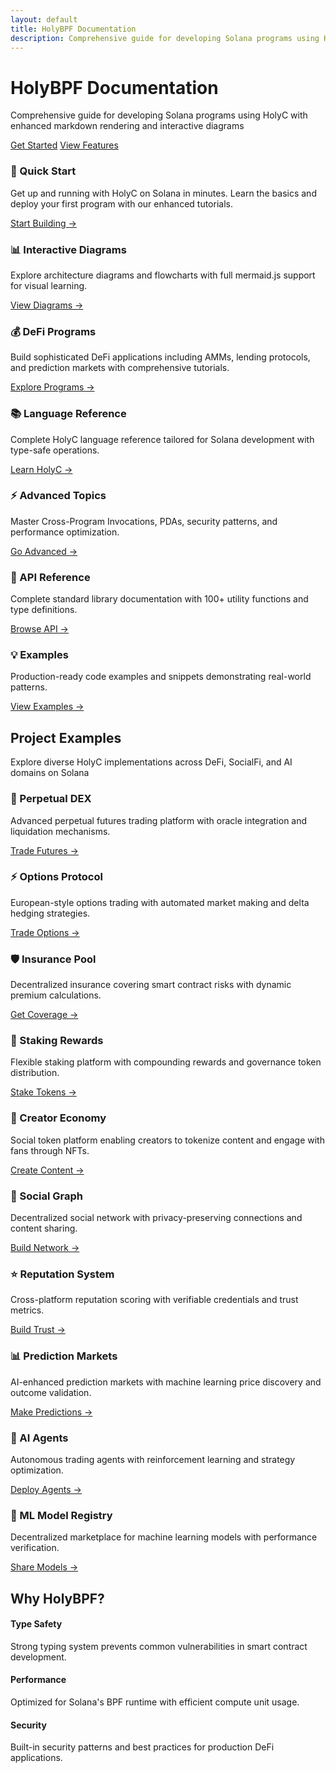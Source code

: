 ```yaml
---
layout: default
title: HolyBPF Documentation
description: Comprehensive guide for developing Solana programs using HolyC
---
```


<div class="hero-section">
<div class="hero-content">
<h1 class="hero-title">HolyBPF Documentation</h1>
<p class="hero-subtitle">Comprehensive guide for developing Solana programs using HolyC with enhanced markdown rendering and interactive diagrams</p>
<div class="hero-cta">
<a href="{{ '/getting-started/quick-start/' | relative_url }}" class="btn btn-primary">Get Started</a>
<a href="{{ '/test-markdown/' | relative_url }}" class="btn btn-secondary">View Features</a>
</div>
</div>
</div>

<div class="content-grid">
<div class="feature-card">
<h3>🚀 Quick Start</h3>
<p>Get up and running with HolyC on Solana in minutes. Learn the basics and deploy your first program with our enhanced tutorials.</p>
<a href="{{ '/getting-started/quick-start/' | relative_url }}" class="card-link">Start Building →</a>
</div>

<div class="feature-card">
<h3>📊 Interactive Diagrams</h3>
<p>Explore architecture diagrams and flowcharts with full mermaid.js support for visual learning.</p>
<a href="{{ '/docs/examples/tutorials/flash-loans/' | relative_url }}" class="card-link">View Diagrams →</a>
</div>

<div class="feature-card">
<h3>💰 DeFi Programs</h3>
<p>Build sophisticated DeFi applications including AMMs, lending protocols, and prediction markets with comprehensive tutorials.</p>
<a href="{{ '/programs/amm/' | relative_url }}" class="card-link">Explore Programs →</a>
</div>

<div class="feature-card">
<h3>📚 Language Reference</h3>
<p>Complete HolyC language reference tailored for Solana development with type-safe operations.</p>
<a href="{{ '/language-reference/holyc-solana/' | relative_url }}" class="card-link">Learn HolyC →</a>
</div>

<div class="feature-card">
<h3>⚡ Advanced Topics</h3>
<p>Master Cross-Program Invocations, PDAs, security patterns, and performance optimization.</p>
<a href="{{ '/advanced/cpi/' | relative_url }}" class="card-link">Go Advanced →</a>
</div>

<div class="feature-card">
<h3>🔧 API Reference</h3>
<p>Complete standard library documentation with 100+ utility functions and type definitions.</p>
<a href="{{ '/api/stdlib/' | relative_url }}" class="card-link">Browse API →</a>
</div>

<div class="feature-card">
<h3>💡 Examples</h3>
<p>Production-ready code examples and snippets demonstrating real-world patterns.</p>
<a href="{{ '/examples/snippets/' | relative_url }}" class="card-link">View Examples →</a>
</div>
</div>

<div class="project-showcase">
<h2>Project Examples</h2>
<p>Explore diverse HolyC implementations across DeFi, SocialFi, and AI domains on Solana</p>

<div class="content-grid">
<div class="feature-card defi-card">
<h3>🔄 Perpetual DEX</h3>
<p>Advanced perpetual futures trading platform with oracle integration and liquidation mechanisms.</p>
<a href="{{ '/examples/perpetual-dex/' | relative_url }}" class="card-link">Trade Futures →</a>
</div>

<div class="feature-card defi-card">
<h3>⚡ Options Protocol</h3>
<p>European-style options trading with automated market making and delta hedging strategies.</p>
<a href="{{ '/examples/options-protocol/' | relative_url }}" class="card-link">Trade Options →</a>
</div>

<div class="feature-card defi-card">
<h3>🛡️ Insurance Pool</h3>
<p>Decentralized insurance covering smart contract risks with dynamic premium calculations.</p>
<a href="{{ '/examples/insurance-pool/' | relative_url }}" class="card-link">Get Coverage →</a>
</div>

<div class="feature-card defi-card">
<h3>💎 Staking Rewards</h3>
<p>Flexible staking platform with compounding rewards and governance token distribution.</p>
<a href="{{ '/examples/staking-rewards/' | relative_url }}" class="card-link">Stake Tokens →</a>
</div>

<div class="feature-card socialfi-card">
<h3>🎨 Creator Economy</h3>
<p>Social token platform enabling creators to tokenize content and engage with fans through NFTs.</p>
<a href="{{ '/examples/creator-economy/' | relative_url }}" class="card-link">Create Content →</a>
</div>

<div class="feature-card socialfi-card">
<h3>🔗 Social Graph</h3>
<p>Decentralized social network with privacy-preserving connections and content sharing.</p>
<a href="{{ '/examples/social-graph/' | relative_url }}" class="card-link">Build Network →</a>
</div>

<div class="feature-card socialfi-card">
<h3>⭐ Reputation System</h3>
<p>Cross-platform reputation scoring with verifiable credentials and trust metrics.</p>
<a href="{{ '/examples/reputation-system/' | relative_url }}" class="card-link">Build Trust →</a>
</div>

<div class="feature-card ai-card">
<h3>📊 Prediction Markets</h3>
<p>AI-enhanced prediction markets with machine learning price discovery and outcome validation.</p>
<a href="{{ '/examples/prediction-markets/' | relative_url }}" class="card-link">Make Predictions →</a>
</div>

<div class="feature-card ai-card">
<h3>🤖 AI Agents</h3>
<p>Autonomous trading agents with reinforcement learning and strategy optimization.</p>
<a href="{{ '/examples/ai-agents/' | relative_url }}" class="card-link">Deploy Agents →</a>
</div>

<div class="feature-card ai-card">
<h3>🧠 ML Model Registry</h3>
<p>Decentralized marketplace for machine learning models with performance verification.</p>
<a href="{{ '/examples/ml-model-registry/' | relative_url }}" class="card-link">Share Models →</a>
</div>
</div>
</div>

<div class="highlights-section">
<h2>Why HolyBPF?</h2>
<div class="highlights-grid">
<div class="highlight-item">
<h4>Type Safety</h4>
<p>Strong typing system prevents common vulnerabilities in smart contract development.</p>
</div>
<div class="highlight-item">
<h4>Performance</h4>
<p>Optimized for Solana's BPF runtime with efficient compute unit usage.</p>
</div>
<div class="highlight-item">
<h4>Security</h4>
<p>Built-in security patterns and best practices for production DeFi applications.</p>
</div>
</div>
</div>